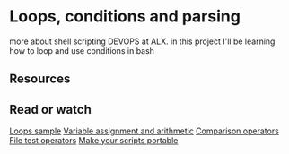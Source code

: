 # Loops, conditions and parsing

more about shell scripting DEVOPS at ALX.
in this project I'll be learning how to loop and use conditions in bash

## Resources

## Read or watch

[Loops sample][1]
[Variable assignment and arithmetic][2]
[Comparison operators][3]
[File test operators][4]
[Make your scripts portable][5]

[1]: https://intranet.alxswe.com/rltoken/wT98UJfv_E2tk4yP9PcLLw
[2]: https://intranet.alxswe.com/rltoken/olvOKX699pq50rkHRE5cSA
[3]: https://intranet.alxswe.com/rltoken/HxohzllkOWh0t4dy_HptIQ
[4]: https://intranet.alxswe.com/rltoken/g8of2ABPEJfCNtPrDQaqVw
[5]: https://intranet.alxswe.com/rltoken/O0Ay21p7tDhfLMsYbtAKug
